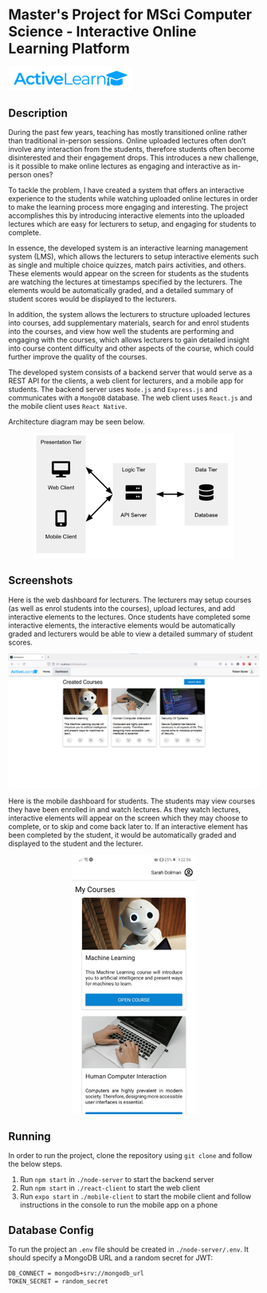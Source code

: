 # Master's Project for MSci Computer Science - Interactive Online Learning Platform

<img alt="Active Learn Logo" src="resources/app-logo.png" width="250" />

## Description
During the past few years, teaching has mostly transitioned online rather than traditional in-person
sessions. Online uploaded lectures often don’t involve any interaction from the students,
therefore students often become disinterested and their engagement drops. This introduces a new
challenge, is it possible to make online lectures as engaging and interactive as in-person ones?

To tackle the problem, I have created a system that offers an interactive experience to the
students while watching uploaded online lectures in order to make the learning process more
engaging and interesting. The project accomplishes this by introducing interactive elements into
the uploaded lectures which are easy for lecturers to setup, and engaging for students to complete.

In essence, the developed system is an interactive learning management system (LMS), which allows
the lecturers to setup interactive elements such as single and multiple choice quizzes,
match pairs activities, and others. These elements would appear on the screen for students as the
students are watching the lectures at timestamps specified by the lecturers. The elements would be
automatically graded, and a detailed summary of student scores would be displayed to the lecturers.

In addition, the system allows the lecturers to structure uploaded lectures into courses, add
supplementary materials, search for and enrol students into the courses, and view how well the
students are performing and engaging with the courses, which allows lecturers to gain detailed
insight into course content difficulty and other aspects of the course, which could further
improve the quality of the courses.

The developed system consists of a backend server that would serve as a REST API for the clients, a
web client for lecturers, and a mobile app for students. The backend server uses `Node.js` and
`Express.js` and communicates with a `MongoDB` database. The web client uses `React.js` and the
mobile client uses `React Native`.

Architecture diagram may be seen below.

<p align="center">
  <img alt="Architecture Diagram" src="resources/architecture-diag.png" width="400" />
</p>

## Screenshots

Here is the web dashboard for lecturers. The lecturers may setup courses (as well as enrol students
into the courses), upload lectures, and add interactive elements to the lectures. Once students have
completed some interactive elements, the interactive elements would be automatically graded and
lecturers would be able to view a detailed summary of student scores.

![Web Dashboard](resources/web-dashboard.png)

Here is the mobile dashboard for students. The students may view courses they have been enrolled in
and watch lectures. As they watch lectures, interactive elements will appear on the screen which
they may choose to complete, or to skip and come back later to. If an interactive element has been
completed by the student, it would be automatically graded and displayed to the student and the
lecturer.

<p align="center">
  <img alt="Mobile Dashboard" src="resources/mob-dashboard.jpg" width="250" />
</p>

## Running
In order to run the project, clone the repository using `git clone` and follow the below steps.

1. Run `npm start` in `./node-server` to start the backend server
2. Run `npm start` in `./react-client` to start the web client
3. Run `expo start` in `./mobile-client` to start the mobile client and follow instructions in the
   console to run the mobile app on a phone

## Database Config
To run the project an `.env` file should be created in `./node-server/.env`. It should specify a
MongoDB URL and a random secret for JWT:

```
DB_CONNECT = mongodb+srv://mongodb_url
TOKEN_SECRET = random_secret
```

